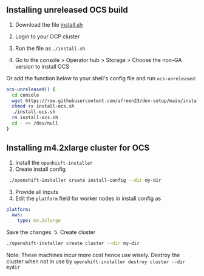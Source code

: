 ## Installing unreleased OCS build

1. Download the file [install.sh](https://github.com/afreen23/dev-setup/blob/main/install-ocs.sh)

2. Login to your OCP cluster

3. Run the file as `./install.sh`

4. Go to the console > Operator hub > Storage > Choose the non-GA version to install OCS

Or add the function below to your shell's config file and run `ocs-unreleased`:
```bash
ocs-unreleased() {
  cd console
  wget https://raw.githubusercontent.com/afreen23/dev-setup/main/install-ocs.sh
  chmod +x install-ocs.sh
  ./install-ocs.sh
  rm install-ocs.sh
  cd - >> /dev/null
}

```

## Installing m4.2xlarge cluster for OCS

1. Install the `openhisft-installer`
2. Create install config
```bash
 ./openshift-installer create install-config --dir my-dir
```
3. Provide all inputs
4. Edit the `platform` field for worker nodes in install config as
```yaml
platform:
  aws: 
    type: m4.2xlarge
```
Save the changes.
5. Create cluster
```bash
./openshift-installer create cluster --dir my-dir
```

Note: These machines incur more cost hence use wisely. Destroy the cluster when not in use by `openshift-installer destroy cluster --dir mydir`
